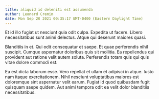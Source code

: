 ```yaml
---
title: aliquid id deleniti est assumenda
author: Leonard Cremin
date: Mon Sep 20 2021 00:35:17 GMT-0400 (Eastern Daylight Time)
---
```

Et id illo fugiat ut nesciunt quia odit culpa. Expedita ut facere. Libero necessitatibus sunt animi delectus. Atque qui deserunt maiores quasi.

 Blanditiis in et. Qui odit consequatur et saepe. Et quae perferendis nihil suscipit. Cumque aspernatur doloribus quis sit mollitia. Ea repellendus qui provident aut ratione velit autem soluta. Perferendis totam quis qui quis vitae dolore commodi est.

 Ea est dicta laborum esse. Vero repellat et ullam et adipisci in atque. Iusto nam itaque exercitationem. Nihil nesciunt voluptatibus maiores est doloremque sint aspernatur velit earum. Fugiat id quod quibusdam fugit quisquam saepe quidem. Aut animi tempora odit ea velit dolor blanditiis necessitatibus.